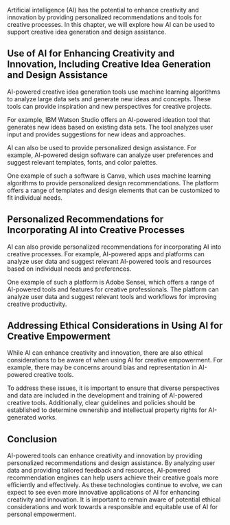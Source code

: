 

Artificial intelligence (AI) has the potential to enhance creativity and innovation by providing personalized recommendations and tools for creative processes. In this chapter, we will explore how AI can be used to support creative idea generation and design assistance.

Use of AI for Enhancing Creativity and Innovation, Including Creative Idea Generation and Design Assistance
-----------------------------------------------------------------------------------------------------------

AI-powered creative idea generation tools use machine learning algorithms to analyze large data sets and generate new ideas and concepts. These tools can provide inspiration and new perspectives for creative projects.

For example, IBM Watson Studio offers an AI-powered ideation tool that generates new ideas based on existing data sets. The tool analyzes user input and provides suggestions for new ideas and approaches.

AI can also be used to provide personalized design assistance. For example, AI-powered design software can analyze user preferences and suggest relevant templates, fonts, and color palettes.

One example of such a software is Canva, which uses machine learning algorithms to provide personalized design recommendations. The platform offers a range of templates and design elements that can be customized to fit individual needs.

Personalized Recommendations for Incorporating AI into Creative Processes
-------------------------------------------------------------------------

AI can also provide personalized recommendations for incorporating AI into creative processes. For example, AI-powered apps and platforms can analyze user data and suggest relevant AI-powered tools and resources based on individual needs and preferences.

One example of such a platform is Adobe Sensei, which offers a range of AI-powered tools and features for creative professionals. The platform can analyze user data and suggest relevant tools and workflows for improving creative productivity.

Addressing Ethical Considerations in Using AI for Creative Empowerment
----------------------------------------------------------------------

While AI can enhance creativity and innovation, there are also ethical considerations to be aware of when using AI for creative empowerment. For example, there may be concerns around bias and representation in AI-powered creative tools.

To address these issues, it is important to ensure that diverse perspectives and data are included in the development and training of AI-powered creative tools. Additionally, clear guidelines and policies should be established to determine ownership and intellectual property rights for AI-generated works.

Conclusion
----------

AI-powered tools can enhance creativity and innovation by providing personalized recommendations and design assistance. By analyzing user data and providing tailored feedback and resources, AI-powered recommendation engines can help users achieve their creative goals more efficiently and effectively. As these technologies continue to evolve, we can expect to see even more innovative applications of AI for enhancing creativity and innovation. It is important to remain aware of potential ethical considerations and work towards a responsible and equitable use of AI for personal empowerment.
